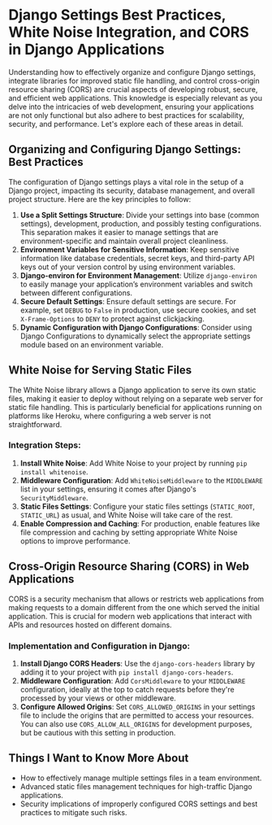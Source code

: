 # Django Settings Best Practices, White Noise Integration, and CORS in Django Applications

Understanding how to effectively organize and configure Django settings, integrate libraries for improved static file handling, and control cross-origin resource sharing (CORS) are crucial aspects of developing robust, secure, and efficient web applications. This knowledge is especially relevant as you delve into the intricacies of web development, ensuring your applications are not only functional but also adhere to best practices for scalability, security, and performance. Let's explore each of these areas in detail.

## Organizing and Configuring Django Settings: Best Practices

The configuration of Django settings plays a vital role in the setup of a Django project, impacting its security, database management, and overall project structure. Here are the key principles to follow:

1. **Use a Split Settings Structure**: Divide your settings into base (common settings), development, production, and possibly testing configurations. This separation makes it easier to manage settings that are environment-specific and maintain overall project cleanliness.
2. **Environment Variables for Sensitive Information**: Keep sensitive information like database credentials, secret keys, and third-party API keys out of your version control by using environment variables.
3. **Django-environ for Environment Management**: Utilize `django-environ` to easily manage your application’s environment variables and switch between different configurations.
4. **Secure Default Settings**: Ensure default settings are secure. For example, set `DEBUG` to `False` in production, use secure cookies, and set `X-Frame-Options` to `DENY` to protect against clickjacking.
5. **Dynamic Configuration with Django Configurations**: Consider using Django Configurations to dynamically select the appropriate settings module based on an environment variable.

## White Noise for Serving Static Files

The White Noise library allows a Django application to serve its own static files, making it easier to deploy without relying on a separate web server for static file handling. This is particularly beneficial for applications running on platforms like Heroku, where configuring a web server is not straightforward.

### Integration Steps:

1. **Install White Noise**: Add White Noise to your project by running `pip install whitenoise`.
2. **Middleware Configuration**: Add `WhiteNoiseMiddleware` to the `MIDDLEWARE` list in your settings, ensuring it comes after Django's `SecurityMiddleware`.
3. **Static Files Settings**: Configure your static files settings (`STATIC_ROOT`, `STATIC_URL`) as usual, and White Noise will take care of the rest.
4. **Enable Compression and Caching**: For production, enable features like file compression and caching by setting appropriate White Noise options to improve performance.

## Cross-Origin Resource Sharing (CORS) in Web Applications

CORS is a security mechanism that allows or restricts web applications from making requests to a domain different from the one which served the initial application. This is crucial for modern web applications that interact with APIs and resources hosted on different domains.

### Implementation and Configuration in Django:

1. **Install Django CORS Headers**: Use the `django-cors-headers` library by adding it to your project with `pip install django-cors-headers`.
2. **Middleware Configuration**: Add `CorsMiddleware` to your `MIDDLEWARE` configuration, ideally at the top to catch requests before they're processed by your views or other middleware.
3. **Configure Allowed Origins**: Set `CORS_ALLOWED_ORIGINS` in your settings file to include the origins that are permitted to access your resources. You can also use `CORS_ALLOW_ALL_ORIGINS` for development purposes, but be cautious with this setting in production.

## Things I Want to Know More About

- How to effectively manage multiple settings files in a team environment.
- Advanced static files management techniques for high-traffic Django applications.
- Security implications of improperly configured CORS settings and best practices to mitigate such risks.

